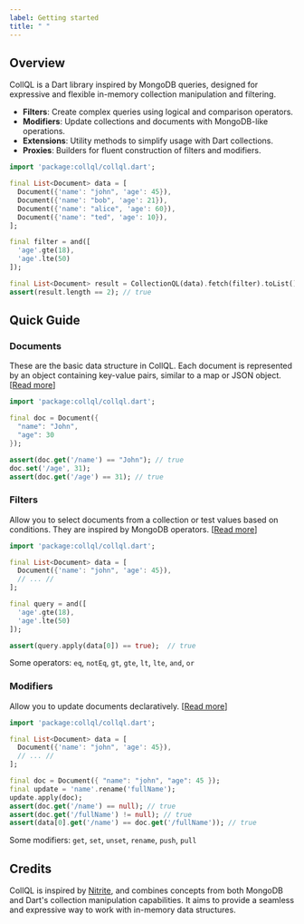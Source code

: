 ```yaml
---
label: Getting started
title: " "
---
```

## Overview

CollQL is a Dart library inspired by MongoDB queries, designed for expressive and flexible in-memory collection manipulation and filtering.

- **Filters**: Create complex queries using logical and comparison operators.
- **Modifiers**: Update collections and documents with MongoDB-like operations.
- **Extensions**: Utility methods to simplify usage with Dart collections.
- **Proxies**: Builders for fluent construction of filters and modifiers.

```dart
import 'package:collql/collql.dart';

final List<Document> data = [
  Document({'name': "john", 'age': 45}),
  Document({'name': "bob", 'age': 21}),
  Document({'name': "alice", 'age': 60}),
  Document({'name': "ted", 'age': 10}),
];

final filter = and([
  'age'.gte(18),
  'age'.lte(50)
]);

final List<Document> result = CollectionQL(data).fetch(filter).toList();
assert(result.length == 2); // true
```

## Quick Guide

### Documents
These are the basic data structure in CollQL. Each document is represented by an object containing key-value pairs, similar to a map or JSON object. [[Read more](/reference/00000-manipulating)]

```dart
import 'package:collql/collql.dart';

final doc = Document({
  "name": "John",
  "age": 30
});

assert(doc.get('/name') == "John"); // true
doc.set('/age', 31);
assert(doc.get('/age') == 31); // true
```

### Filters
Allow you to select documents from a collection or test values based on conditions. They are inspired by MongoDB operators. [[Read more](/reference/00100-filters)]

```dart
import 'package:collql/collql.dart';

final List<Document> data = [
  Document({'name': "john", 'age': 45}),
  // ... //
];

final query = and([
  'age'.gte(18),
  'age'.lte(50)
]);

assert(query.apply(data[0]) == true);  // true
```

Some operators: `eq`, `notEq`, `gt`, `gte`, `lt`, `lte`, `and`, `or`

### Modifiers
Allow you to update documents declaratively. [[Read more](/reference/00200-modifiers)]

```dart
import 'package:collql/collql.dart';

final List<Document> data = [
  Document({'name': "john", 'age': 45}),
  // ... //
];

final doc = Document({ "name": "john", "age": 45 });
final update = 'name'.rename('fullName');
update.apply(doc);
assert(doc.get('/name') == null); // true
assert(doc.get('/fullName') != null); // true
assert(data[0].get('/name') == doc.get('/fullName')); // true
```

Some modifiers: `get`, `set`, `unset`, `rename`, `push`, `pull`

## Credits
CollQL is inspired by [Nitrite](https://nitrite.dizitart.com/flutter-sdk/getting-started/index.html), and combines concepts from both
MongoDB and Dart's collection manipulation capabilities. It aims to provide a seamless and expressive way to work with in-memory data structures.